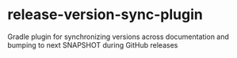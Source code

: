# release-version-sync-plugin
Gradle plugin for synchronizing versions across documentation and bumping to next SNAPSHOT during GitHub releases
